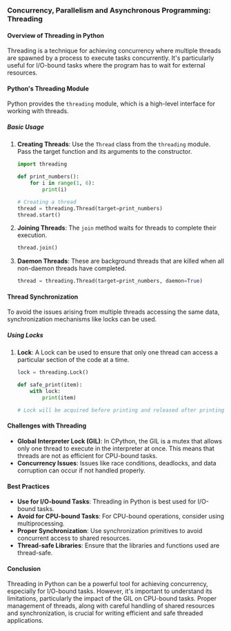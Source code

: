 ### Concurrency, Parallelism and Asynchronous Programming: Threading

#### Overview of Threading in Python

Threading is a technique for achieving concurrency where multiple threads are spawned by a process to execute tasks concurrently. It's particularly useful for I/O-bound tasks where the program has to wait for external resources.

#### Python's Threading Module

Python provides the `threading` module, which is a high-level interface for working with threads.

##### Basic Usage

1. **Creating Threads**: Use the `Thread` class from the `threading` module. Pass the target function and its arguments to the constructor.

   ```python
   import threading

   def print_numbers():
       for i in range(1, 6):
           print(i)

   # Creating a thread
   thread = threading.Thread(target=print_numbers)
   thread.start()
   ```

2. **Joining Threads**: The `join` method waits for threads to complete their execution.

   ```python
   thread.join()
   ```

3. **Daemon Threads**: These are background threads that are killed when all non-daemon threads have completed.

   ```python
   thread = threading.Thread(target=print_numbers, daemon=True)
   ```

#### Thread Synchronization

To avoid the issues arising from multiple threads accessing the same data, synchronization mechanisms like locks can be used.

##### Using Locks

1. **Lock**: A Lock can be used to ensure that only one thread can access a particular section of the code at a time.

   ```python
   lock = threading.Lock()

   def safe_print(item):
       with lock:
           print(item)

   # Lock will be acquired before printing and released after printing
   ```

#### Challenges with Threading

- **Global Interpreter Lock (GIL)**: In CPython, the GIL is a mutex that allows only one thread to execute in the interpreter at once. This means that threads are not as efficient for CPU-bound tasks.
- **Concurrency Issues**: Issues like race conditions, deadlocks, and data corruption can occur if not handled properly.

#### Best Practices

- **Use for I/O-bound Tasks**: Threading in Python is best used for I/O-bound tasks.
- **Avoid for CPU-bound Tasks**: For CPU-bound operations, consider using multiprocessing.
- **Proper Synchronization**: Use synchronization primitives to avoid concurrent access to shared resources.
- **Thread-safe Libraries**: Ensure that the libraries and functions used are thread-safe.

#### Conclusion

Threading in Python can be a powerful tool for achieving concurrency, especially for I/O-bound tasks. However, it's important to understand its limitations, particularly the impact of the GIL on CPU-bound tasks. Proper management of threads, along with careful handling of shared resources and synchronization, is crucial for writing efficient and safe threaded applications.